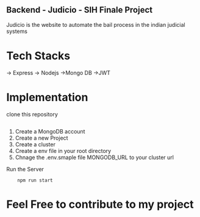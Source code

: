 ## Backend - Judicio - SIH Finale Project

Judicio is the website to automate the bail process in the indian judicial systems

# Tech Stacks 
-> Express
-> Nodejs
->Mongo DB
->JWT

# Implementation

clone this repository

```git clone https://github.com/Chandan-Kr-dev/SIHJudicio-Backend.git
```


1. Create a MongoDB account 
2. Create a new Project 
3. Create a cluster 
4. Create a env file in your root directory 
5. Chnage the .env.smaple file MONGODB_URL to your cluster url

Run the Server

```
    npm run start
```
# Feel Free to contribute to my project
